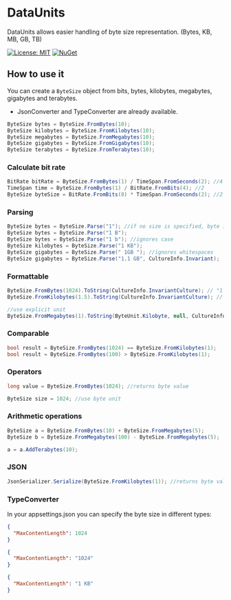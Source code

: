 # DataUnits
DataUnits allows easier handling of byte size representation. (Bytes, KB, MB, GB, TB)

[![License: MIT](https://img.shields.io/badge/License-MIT-yellow.svg?style=flat-square)](https://opensource.org/licenses/MIT)
[![NuGet](https://img.shields.io/nuget/v/DataUnits.svg?style=flat-square)](https://www.nuget.org/packages/DataUnits/)

## How to use it

You can create a `ByteSize` object from bits, bytes, kilobytes, megabytes, gigabytes and terabytes.

- JsonConverter and TypeConverter are already available.

```c#
ByteSize bytes = ByteSize.FromBytes(10);
ByteSize kilobytes = ByteSize.FromKilobytes(10);
ByteSize megabytes = ByteSize.FromMegabytes(10);
ByteSize gigabytes = ByteSize.FromGigabytes(10);
ByteSize terabytes = ByteSize.FromTerabytes(10);
```

### Calculate bit rate
```c#
BitRate bitRate = ByteSize.FromBytes(1) / TimeSpan.FromSeconds(2); //4
TimeSpan time = ByteSize.FromBytes(1) / BitRate.FromBits(4); //2
ByteSize byteSize = BitRate.FromBits(8) * TimeSpan.FromSeconds(2); //2
```

### Parsing 
```c#
ByteSize bytes = ByteSize.Parse("1"); //if no size is specified, byte is used
ByteSize bytes = ByteSize.Parse("1 B");
ByteSize bytes = ByteSize.Parse("1 b"); //ignores case
ByteSize kilobytes = ByteSize.Parse("1 KB");
ByteSize gigabytes = ByteSize.Parse(" 1GB "); //ignores whitespaces
ByteSize gigabytes = ByteSize.Parse("1.1 GB", CultureInfo.Invariant);
```

### Formattable
```c#
ByteSize.FromBytes(1024).ToString(CultureInfo.InvariantCulture); // "1 KB"
ByteSize.FromKilobytes(1.5).ToString(CultureInfo.InvariantCulture); // "1.5 KB"

//use explicit unit
ByteSize.FromMegabytes(1).ToString(ByteUnit.Kilobyte, null, CultureInfo.InvariantCulture); //"1,024 KB"
```

### Comparable
```c#
bool result = ByteSize.FromBytes(1024) == ByteSize.FromKilobytes(1);
bool result = ByteSize.FromBytes(100) > ByteSize.FromKilobytes(1);
```

### Operators
```c#
long value = ByteSize.FromBytes(1024); //returns byte value

ByteSize size = 1024; //use byte unit
```

### Arithmetic operations

```c#
ByteSize a = ByteSize.FromBytes(10) + ByteSize.FromMegabytes(5);
ByteSize b = ByteSize.FromMegabytes(100) - ByteSize.FromMegabytes(5);

a = a.AddTerabytes(10);
```

### JSON
```c#
JsonSerializer.Serialize(ByteSize.FromKilobytes(1)); //returns byte value as number
```

### TypeConverter

In your appsettings.json you can specify the byte size in different types:

```json
{
  "MaxContentLength": 1024
}
```

```json
{
  "MaxContentLength": "1024"
}
```

```json
{
  "MaxContentLength": "1 KB"
}
```
